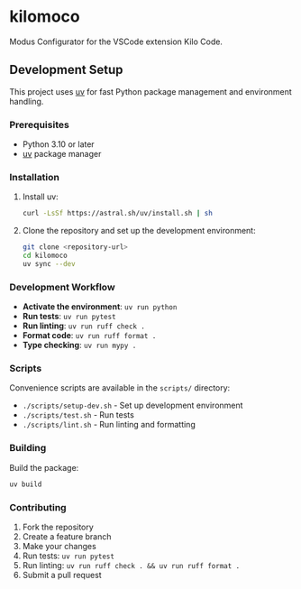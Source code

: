 # kilomoco
Modus Configurator for the VSCode extension Kilo Code.

## Development Setup

This project uses [uv](https://github.com/astral-sh/uv) for fast Python package management and environment handling.

### Prerequisites

- Python 3.10 or later
- [uv](https://github.com/astral-sh/uv) package manager

### Installation

1. Install uv:
   ```bash
   curl -LsSf https://astral.sh/uv/install.sh | sh
   ```

2. Clone the repository and set up the development environment:
   ```bash
   git clone <repository-url>
   cd kilomoco
   uv sync --dev
   ```

### Development Workflow

- **Activate the environment**: `uv run python`
- **Run tests**: `uv run pytest`
- **Run linting**: `uv run ruff check .`
- **Format code**: `uv run ruff format .`
- **Type checking**: `uv run mypy .`

### Scripts

Convenience scripts are available in the `scripts/` directory:

- `./scripts/setup-dev.sh` - Set up development environment
- `./scripts/test.sh` - Run tests
- `./scripts/lint.sh` - Run linting and formatting

### Building

Build the package:
```bash
uv build
```

### Contributing

1. Fork the repository
2. Create a feature branch
3. Make your changes
4. Run tests: `uv run pytest`
5. Run linting: `uv run ruff check . && uv run ruff format .`
6. Submit a pull request
